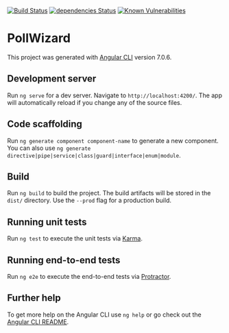 [![Build Status](https://travis-ci.org/Wizardries/poll-wizard.svg?branch=master)](https://travis-ci.org/Wizardries/poll-wizard)
[![dependencies Status](https://david-dm.org/maxogden/dependency-check/status.svg)](https://travis-ci.org/Wizardries/poll-wizard)
[![Known Vulnerabilities](https://snyk.io/test/github/Wizardries/poll-wizard/badge.svg?targetFile=package.json)](https://snyk.io/test/github/Wizardries/poll-wizard?targetFile=package.json)

# PollWizard

This project was generated with [Angular CLI](https://github.com/angular/angular-cli) version 7.0.6.

## Development server

Run `ng serve` for a dev server. Navigate to `http://localhost:4200/`. The app will automatically reload if you change any of the source files.

## Code scaffolding

Run `ng generate component component-name` to generate a new component. You can also use `ng generate directive|pipe|service|class|guard|interface|enum|module`.

## Build

Run `ng build` to build the project. The build artifacts will be stored in the `dist/` directory. Use the `--prod` flag for a production build.

## Running unit tests

Run `ng test` to execute the unit tests via [Karma](https://karma-runner.github.io).

## Running end-to-end tests

Run `ng e2e` to execute the end-to-end tests via [Protractor](http://www.protractortest.org/).

## Further help

To get more help on the Angular CLI use `ng help` or go check out the [Angular CLI README](https://github.com/angular/angular-cli/blob/master/README.md).
